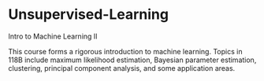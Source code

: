 # Unsupervised-Learning
Intro to Machine Learning II

This course forms a rigorous introduction to machine learning. Topics in 118B include maximum likelihood estimation, Bayesian parameter estimation, clustering, principal component analysis, and some application areas. 
